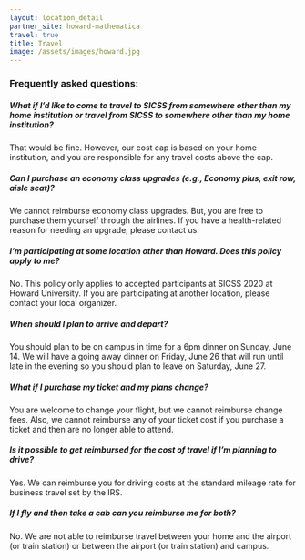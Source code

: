 ```yaml
---
layout: location_detail
partner_site: howard-mathematica
travel: true
title: Travel
image: /assets/images/howard.jpg
---
```

### Frequently asked questions:

##### What if I’d like to come to travel to SICSS from somewhere other than my home institution or travel from SICSS to somewhere other than my home institution?

That would be fine. However, our cost cap is based on your home institution, and you are responsible for any travel costs above the cap.

##### Can I purchase an economy class upgrades (e.g., Economy plus, exit row, aisle seat)?

We cannot reimburse economy class upgrades. But, you are free to purchase them yourself through the airlines. If you have a health-related reason for needing an upgrade, please contact us.

##### I’m participating at some location other than Howard. Does this policy apply to me?

No. This policy only applies to accepted participants at SICSS 2020 at Howard University. If you are participating at another location, please contact your local organizer.

##### When should I plan to arrive and depart?

You should plan to be on campus in time for a 6pm dinner on Sunday, June 14. We will have a going away dinner on Friday, June 26 that will run until late in the evening so you should plan to leave on Saturday, June 27.

##### What if I purchase my ticket and my plans change?

You are welcome to change your flight, but we cannot reimburse change fees. Also, we cannot reimburse any of your ticket cost if you purchase a ticket and then are no longer able to attend.

##### Is it possible to get reimbursed for the cost of travel if I’m planning to drive?

Yes. We can reimburse you for driving costs at the standard mileage rate for business travel set by the IRS.

##### If I fly and then take a cab can you reimburse me for both?

No. We are not able to reimburse travel between your home and the airport (or train station) or between the airport (or train station) and campus.
